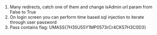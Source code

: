 1. Many redirects, catch one of them and change isAdmin url param from False to True
2. On login screen you can perform time based sql injection to iterate through user password
3. Pass contains flag: UMASS{7H35U55Y1MP0573rCr4CK57H3C0D3}